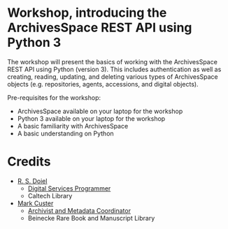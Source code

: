 
# Workshop, introducing the ArchivesSpace REST API using Python 3

The workshop will present the basics of working with the ArchivesSpace REST API using Python (version 3).  This includes authentication as well as creating, reading, updating, and deleting various types of ArchivesSpace objects (e.g. repositories, agents, accessions, and digital objects).

Pre-requisites for the workshop:

+ ArchivesSpace available on your laptop for the workshop
+ Python 3 available on your laptop for the workshop
+ A basic familiarity with ArchivesSpace
+ A basic understanding on Python


# Credits

+ [R. S. Doiel](https://rsdoiel.github.io)
    + [Digital Services Programmer](https://caltechlibrary.github.io)
    + Caltech Library
+ [Mark Custer](https://github.com/fordmadox)
    + [Archivist and Metadata Coordinator](https://resources.library.yale.edu/StaffDirectory/detail.aspx?q=702)
    + Beinecke Rare Book and Manuscript Library

